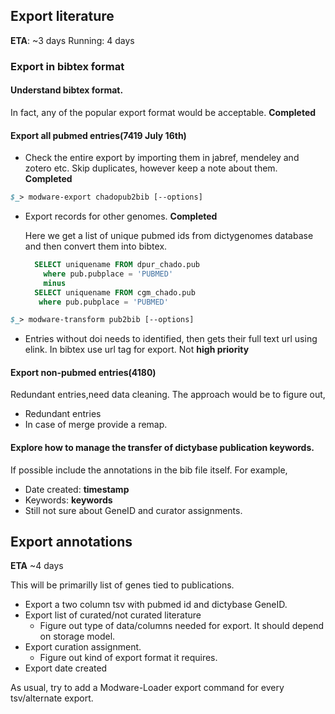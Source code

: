 ## Export literature

__ETA__: ~3 days
Running: 4 days

### Export in bibtex format

#### Understand bibtex format. 

In fact, any of the popular export format would be acceptable. __Completed__

#### Export all pubmed entries(7419 July 16th)
* Check the entire export by importing them in jabref, mendeley and zotero etc. 
  Skip duplicates, however keep a note about them. __Completed__

```perl
$_> modware-export chadopub2bib [--options]
```

* Export records for other genomes. __Completed__

   Here we get a list of unique pubmed ids from dictygenomes database and then convert them into bibtex.

    ```sql
      SELECT uniquename FROM dpur_chado.pub 
        where pub.pubplace = 'PUBMED'
        minus
      SELECT uniquename FROM cgm_chado.pub
       where pub.pubplace = 'PUBMED'
     ```
   

```perl
$_> modware-transform pub2bib [--options]
```


* Entries without doi needs to identified, then gets their full text url using elink. In bibtex use url tag for export. Not __high priority__

#### Export non-pubmed entries(4180)

Redundant entries,need data cleaning. The approach would be to figure out, 

* Redundant entries
* In case of merge provide a remap.

#### Explore how to manage the transfer of dictybase publication keywords.
    

If possible include the annotations in the bib file itself. For example,

* Date created: __timestamp__ 
* Keywords: __keywords__
* Still not sure about GeneID and curator assignments.

    

## Export annotations

__ETA__ ~4 days

This will be primarilly list of genes tied to publications. 

* Export a two column tsv with pubmed id and dictybase GeneID.
* Export list of curated/not curated literature
  * Figure out type of data/columns needed for export. It should depend on storage model.
* Export curation assignment.
  * Figure out kind of export format it requires.
* Export date created

As usual, try to add a Modware-Loader export command for every tsv/alternate export.



